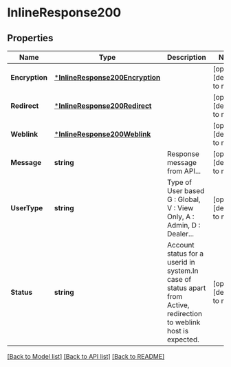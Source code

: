 # InlineResponse200

## Properties
Name | Type | Description | Notes
------------ | ------------- | ------------- | -------------
**Encryption** | [***InlineResponse200Encryption**](inline_response_200_encryption.md) |  | [optional] [default to null]
**Redirect** | [***InlineResponse200Redirect**](inline_response_200_redirect.md) |  | [optional] [default to null]
**Weblink** | [***InlineResponse200Weblink**](inline_response_200_weblink.md) |  | [optional] [default to null]
**Message** | **string** | Response message from API... | [optional] [default to null]
**UserType** | **string** | Type of User based G : Global, V : View Only, A : Admin, D : Dealer... | [optional] [default to null]
**Status** | **string** | Account status for a userid in system.In case of status apart from Active, redirection to weblink host is expected. | [optional] [default to null]

[[Back to Model list]](../README.md#documentation-for-models) [[Back to API list]](../README.md#documentation-for-api-endpoints) [[Back to README]](../README.md)

